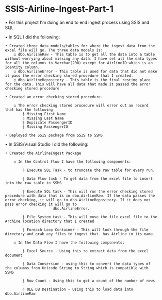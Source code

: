 # SSIS-Airline-Ingest-Part-1
• For this project I'm doing an end to end ingest process using SSIS and SQL. 

• In SQL I did the following: 

	• Created three data models/tables for where the ingest data from the excel file will go. The three data models is: 
		○ dbo.AirlineRaw - This table is to get all the data into a table without worrying about missing any data. I have set all the data types for all the columns to Varchar(200) except for AirlineID which is an identity column. 
		○ dbo.AirlineError - This table is used for data that did not make it pass the error checking stored procedure that I created. 
		○ dbo.AirlineRepository - This table is the final resting place for the data. This will have all data that made it passed the error checking stored procedure 
  
	• Created an error checking stored procedure.  
 
		○ The error checking stored procedure will error out an record that has the following 
			§ Missing First Name 
			§ Missing Last Name 
			§ Duplicate PassengerID 
			§ Missing PassengerID 
   
	• Deployed the SSIS package from SSIS to SSMS 
 
• In SSIS/Visual Studio I did the following: 

	• Created the AirlineIngest Package 
 
		○ In the Control flow I have the following components: 
  
			§ Execute SQL Task - to truncate the raw table for every run. 
   
			§ Data Flow task - To get data from the excel file to insert into the raw table in SSMS 
   
			§ Execute SQL task - This will run the error checking stored procedure with data that is in dbo.AirlineRaw. If the data passes the error checking, it will go to dbo.AirlineRepository. If it does not pass error checking it will go to 
                          dbo.AirlineError. 
			  
			§ File System task - This will move the file excel file to the Archive location directory that I created 
   
			§ Foreach Loop Container - This will look through the file directory and grab any files to ingest that  has Airline in its name. 
   
		○ In the Data Flow I have the following components: 
  
			§ Excel Source - Using this to extract data from the excel document
   
			§ Data Conversion - using this to convert the data types of the columns from Unicode String to String which is compatible with SSMS 
   
			§ Row Count - Using this to get a count of the number of rows 
   
			§ OLE DB Destination - Using this to load data into dbo.AirlineRaw 

